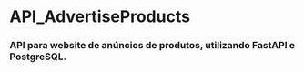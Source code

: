 # API_AdvertiseProducts
### API para website de anúncios de produtos, utilizando FastAPI e PostgreSQL.